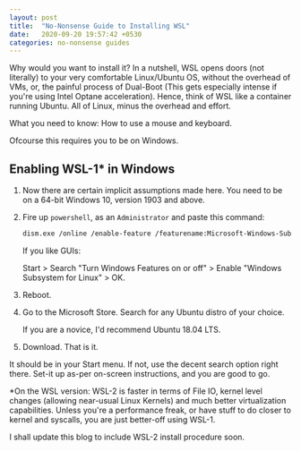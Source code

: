 ```yaml
---
layout: post
title:  "No-Nonsense Guide to Installing WSL"
date:   2020-09-20 19:57:42 +0530
categories: no-nonsense guides
---
```

Why would you want to install it? In a nutshell, WSL opens doors (not literally) to your very comfortable Linux/Ubuntu OS, without the overhead of VMs, or, the painful process of Dual-Boot (This gets especially intense if you're using Intel Optane acceleration). Hence, think of WSL like a container running Ubuntu. All of Linux, minus the overhead and effort.

What you need to know: How to use a mouse and keyboard.

Ofcourse this requires you to be on Windows.

## Enabling WSL-1* in Windows
1. Now there are certain implicit assumptions made here. You need to be on a 64-bit Windows 10, version 1903 and above.
2. Fire up `powershell`, as an `Administrator` and paste this command:
    ```bash
    dism.exe /online /enable-feature /featurename:Microsoft-Windows-Subsystem-Linux /all /norestart
    ```
    If you like GUIs:

    Start > Search "Turn Windows Features on or off" > Enable "Windows Subsystem for Linux" > OK.
3. Reboot.
4. Go to the Microsoft Store. Search for any Ubuntu distro of your choice.

    If you are a novice, I'd recommend Ubuntu 18.04 LTS.
5. Download. That is it.

It should be in your Start menu. If not, use the decent search option right there. Set-it up as-per on-screen instructions, and you are good to go.

*On the WSL version: WSL-2 is faster in terms of File IO, kernel level changes (allowing near-usual Linux Kernels) and much better virtualization capabilities. Unless you're a performance freak, or have stuff to do closer to kernel and syscalls, you are just better-off using WSL-1.

I shall update this blog to include WSL-2 install procedure soon.
